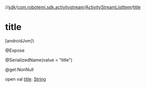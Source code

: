 //[sdk](../../../index.md)/[com.robotemi.sdk.activitystream](../index.md)/[ActivityStreamListItem](index.md)/[title](title.md)

# title

[androidJvm]\

@Expose

@SerializedName(value = &quot;title&quot;)

@get:NonNull

open val [title](title.md): [String](https://docs.oracle.com/javase/8/docs/api/java/lang/String.html)
